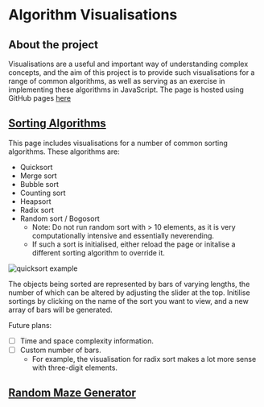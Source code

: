 # Algorithm Visualisations

## About the project

Visualisations are a useful and important way of understanding complex concepts, and the aim of this project is to provide such visualisations for a range of common algorithms, as well as serving as an exercise in implementing these algorithms in JavaScript.
The page is hosted using GitHub pages [here](https://benleong0.github.io/AlgorithmVisualisations/)

## [Sorting Algorithms](https://benleong0.github.io/AlgorithmVisualisations/sorting/sorting.html)

This page includes visualisations for a number of common sorting algorithms. These algorithms are:

- Quicksort
- Merge sort
- Bubble sort
- Counting sort
- Heapsort
- Radix sort
- Random sort / Bogosort
  - Note: Do not run random sort with > 10 elements, as it is very computationally intensive and essentially neverending.
  - If such a sort is initialised, either reload the page or initalise a different sorting algorithm to override it.

![quicksort example](https://user-images.githubusercontent.com/71988019/110108322-f0525180-7da3-11eb-86b3-fadf58f7ce5c.gif)

The objects being sorted are represented by bars of varying lengths, the number of which can be altered by adjusting the slider at the top.
Initilise sortings by clicking on the name of the sort you want to view, and a new array of bars will be generated.

Future plans:

- [ ] Time and space complexity information.
- [ ] Custom number of bars.
  - For example, the visualisation for radix sort makes a lot more sense with three-digit elements.

## [Random Maze Generator](https://benleong0.github.io/AlgorithmVisualisations/maze/maze.html)
